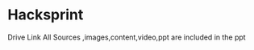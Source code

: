 # Hacksprint
Drive Link
All Sources ,images,content,video,ppt are included in the ppt
<a href="https://drive.google.com/drive/folders/1ib7OOa6QDLoZpW8YMhbbdRVB1IrafEoq?usp=sharing">
